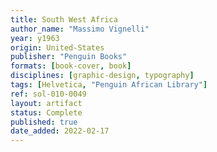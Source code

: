 ```yaml
---
title: South West Africa
author_name: "Massimo Vignelli"
year: y1963
origin: United-States
publisher: "Penguin Books"
formats: [book-cover, book]
disciplines: [graphic-design, typography]
tags: [Helvetica, "Penguin African Library"]
ref: sol-010-0049
layout: artifact
status: Complete
published: true
date_added: 2022-02-17
---
```

